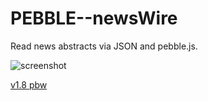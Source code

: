 # PEBBLE--newsWire

Read news abstracts via JSON and pebble.js.

![screenshot](https://usercontent.irccloud-cdn.com/file/cMXfRMr9/aplite__newsWire.png)

[v1.8 pbw](https://usercontent.irccloud-cdn.com/file/xvzHIFsb/newsWire.pbw)
